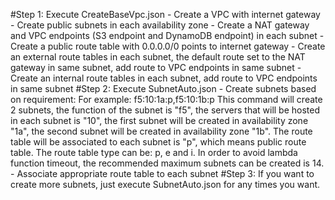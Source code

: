 #Step 1:
  Execute CreateBaseVpc.json
    - Create a VPC with internet gateway
    - Create public subnets in each availability zone
    - Create a NAT gateway and VPC endpoints (S3 endpoint and DynamoDB endpoint) in each subnet
    - Create a public route table with 0.0.0.0/0 points to internet gateway
    - Create an external route tables in each subnet, the default route set to the NAT gateway in same subnet, add route to VPC endpoints in same subnet
    - Create an internal route tables in each subnet, add route to VPC endpoints in same subnet
#Step 2:
  Execute SubnetAuto.json
    - Create subnets based on requirement:
      For example: f5:10:1a:p,f5:10:1b:p
      This command will create 2 subnets, the function of the subnet is "f5", the servers that will be hosted in each subnet is "10", the first subnet will be created in availability zone "1a", the second subnet will be created in availability zone "1b". The route table will be associated to each subnet is "p", which means public route table.
      The route table type can be: p, e and i. In order to avoid lambda function timeout, the recommended maximum subnets can be created is 14.
    - Associate appropriate route table to each subnet
#Step 3:
  If you want to create more subnets, just execute SubnetAuto.json for any times you want.
